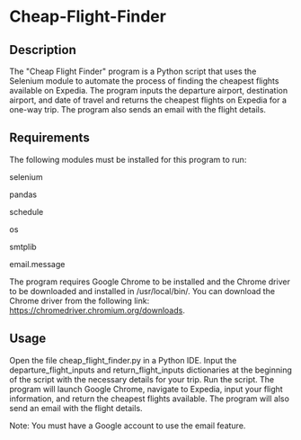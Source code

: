 # Cheap-Flight-Finder

## Description
The "Cheap Flight Finder" program is a Python script that uses the Selenium module to automate the process of finding the cheapest flights available on Expedia. The program inputs the departure airport, destination airport, and date of travel and returns the cheapest flights on Expedia for a one-way trip. The program also sends an email with the flight details.

## Requirements
The following modules must be installed for this program to run:

selenium

pandas

schedule

os

smtplib

email.message

The program requires Google Chrome to be installed and the Chrome driver to be downloaded and installed in /usr/local/bin/. You can download the Chrome driver from the following link: https://chromedriver.chromium.org/downloads.

## Usage
Open the file cheap_flight_finder.py in a Python IDE.
Input the departure_flight_inputs and return_flight_inputs dictionaries at the beginning of the script with the necessary details for your trip.
Run the script.
The program will launch Google Chrome, navigate to Expedia, input your flight information, and return the cheapest flights available. The program will also send an email with the flight details.

Note: You must have a Google account to use the email feature.
